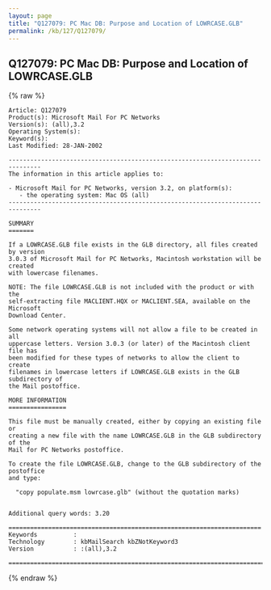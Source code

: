 ```yaml
---
layout: page
title: "Q127079: PC Mac DB: Purpose and Location of LOWRCASE.GLB"
permalink: /kb/127/Q127079/
---
```


## Q127079: PC Mac DB: Purpose and Location of LOWRCASE.GLB

{% raw %}

	Article: Q127079
	Product(s): Microsoft Mail For PC Networks
	Version(s): (all),3.2
	Operating System(s): 
	Keyword(s): 
	Last Modified: 28-JAN-2002
	
	-------------------------------------------------------------------------------
	The information in this article applies to:
	
	- Microsoft Mail for PC Networks, version 3.2, on platform(s):
	   - the operating system: Mac OS (all) 
	-------------------------------------------------------------------------------
	
	SUMMARY
	=======
	
	If a LOWRCASE.GLB file exists in the GLB directory, all files created by version
	3.0.3 of Microsoft Mail for PC Networks, Macintosh workstation will be created
	with lowercase filenames.
	
	NOTE: The file LOWRCASE.GLB is not included with the product or with the
	self-extracting file MACLIENT.HQX or MACLIENT.SEA, available on the Microsoft
	Download Center.
	
	Some network operating systems will not allow a file to be created in all
	uppercase letters. Version 3.0.3 (or later) of the Macintosh client file has
	been modified for these types of networks to allow the client to create
	filenames in lowercase letters if LOWRCASE.GLB exists in the GLB subdirectory of
	the Mail postoffice.
	
	MORE INFORMATION
	================
	
	This file must be manually created, either by copying an existing file or
	creating a new file with the name LOWRCASE.GLB in the GLB subdirectory of the
	Mail for PC Networks postoffice.
	
	To create the file LOWRCASE.GLB, change to the GLB subdirectory of the postoffice
	and type:
	
	  "copy populate.msm lowrcase.glb" (without the quotation marks)
	
	
	Additional query words: 3.20
	
	======================================================================
	Keywords          :  
	Technology        : kbMailSearch kbZNotKeyword3
	Version           : :(all),3.2
	
	=============================================================================
	

{% endraw %}
